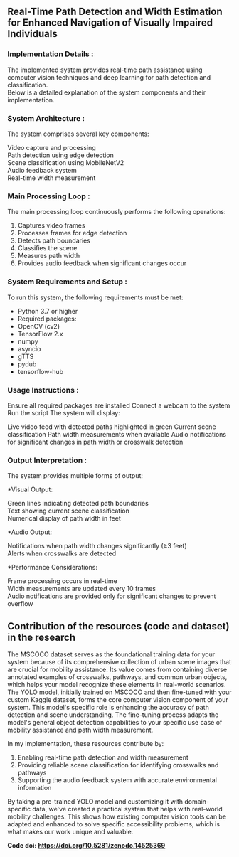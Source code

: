 <h2>Real-Time Path Detection and Width Estimation for Enhanced Navigation of Visually Impaired Individuals</h2>

<h3> Implementation Details :</h3>
The implemented system provides real-time path assistance using computer vision techniques and deep learning for path detection and classification.<br>
Below is a detailed explanation of the system components and their implementation.

<h3>System Architecture :</h3>
The system comprises several key components:<br>

Video capture and processing<br>
Path detection using edge detection<br>
Scene classification using MobileNetV2<br>
Audio feedback system<br>
Real-time width measurement<br>


<h3>Main Processing Loop :</h3>
The main processing loop continuously performs the following operations:<br>

1) Captures video frames<br>
2) Processes frames for edge detection<br>
3) Detects path boundaries<br>
4) Classifies the scene<br>
5) Measures path width<br>
6) Provides audio feedback when significant changes occur<br>

<h3>System Requirements and Setup :</h3>
To run this system, the following requirements must be met:<br>

* Python 3.7 or higher<br>
* Required packages:<br>
* OpenCV (cv2)<br>
* TensorFlow 2.x<br>
* numpy<br>
* asyncio<br>
* gTTS<br>
* pydub<br>
* tensorflow-hub<br>



<h3>Usage Instructions :</h3>

Ensure all required packages are installed
Connect a webcam to the system
Run the script
The system will display:

Live video feed with detected paths highlighted in green
Current scene classification
Path width measurements when available
Audio notifications for significant changes in path width or crosswalk detection



<h3>Output Interpretation :</h3>
The system provides multiple forms of output:<br>

*Visual Output:<br>

Green lines indicating detected path boundaries<br>
Text showing current scene classification<br>
Numerical display of path width in feet<br>


*Audio Output:<br>

Notifications when path width changes significantly (≥3 feet)<br>
Alerts when crosswalks are detected<br>


*Performance Considerations:<br>

Frame processing occurs in real-time<br>
Width measurements are updated every 10 frames<br>
Audio notifications are provided only for significant changes to prevent overflow




<h2>Contribution of the resources (code and dataset) in the research</h2>
The MSCOCO dataset serves as the foundational training data for your system because of its comprehensive collection of urban scene images that are crucial for mobility assistance. Its value comes from containing diverse annotated examples of crosswalks, pathways, and common urban objects, which helps your model recognize these elements in real-world scenarios.
The YOLO model, initially trained on MSCOCO and then fine-tuned with your custom Kaggle dataset, forms the core computer vision component of your system. This model's specific role is enhancing the accuracy of path detection and scene understanding. The fine-tuning process adapts the model's general object detection capabilities to your specific use case of mobility assistance and path width measurement.<br>

In my implementation, these resources contribute by: <br>

1) Enabling real-time path detection and width measurement <br>
2) Providing reliable scene classification for identifying crosswalks and pathways <br>
3) Supporting the audio feedback system with accurate environmental information <br>

By taking a pre-trained YOLO model and customizing it with domain-specific data, we've created a practical system that helps with real-world mobility challenges. This shows how existing computer vision tools can be adapted and enhanced to solve specific accessibility problems, which is what makes our work unique and valuable. <b>

Code doi: https://doi.org/10.5281/zenodo.14525369
